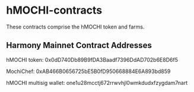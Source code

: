 # hMOCHI-contracts

These contracts comprise the hMOCHI token and farms.

## Harmony Mainnet Contract Addresses


hMOCHI token: 0x0dD740Db89B9fDA3Baadf7396DdAD702b6E8D6f5

MochiChef: 0xAB466B0656725bE5B0fD950668884E6A893bd859

hMOCHI multisig wallet: one1u28mcctj672rrwvhjl0wmkdudxfzygdam7nart
